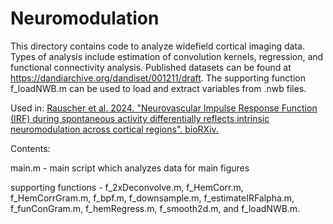 # Neuromodulation

This directory contains code to analyze widefield cortical imaging data. Types of analysis include estimation of convolution kernels, regression, and functional connectivity analysis. Published datasets can be found at https://dandiarchive.org/dandiset/001211/draft. The supporting function f_loadNWB.m can be used to load and extract variables from .nwb files.

Used in:
[Rauscher et al. 2024. "Neurovascular Impulse Response Function (IRF) during spontaneous activity differentially reflects intrinsic neuromodulation across cortical regions". bioRXiv.](https://www.biorxiv.org/content/10.1101/2024.09.14.612514v1.full)

Contents:

main.m - main script which analyzes data for main figures

supporting functions - f_2xDeconvolve.m, f_HemCorr.m, f_HemCorrGram.m, f_bpf.m, f_downsample.m, f_estimateIRFalpha.m, f_funConGram.m, f_hemRegress.m, f_smooth2d.m, and f_loadNWB.m.
